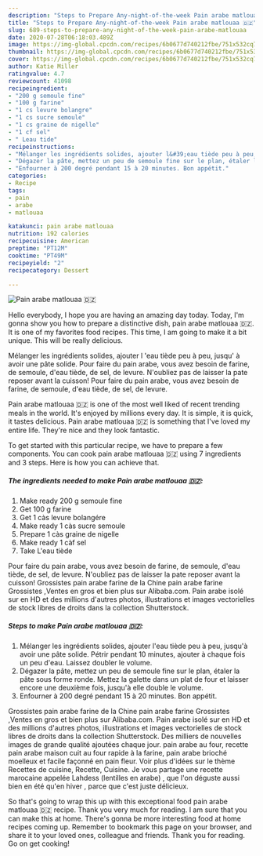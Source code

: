 ```yaml
---
description: "Steps to Prepare Any-night-of-the-week Pain arabe matlouaa 🇩🇿"
title: "Steps to Prepare Any-night-of-the-week Pain arabe matlouaa 🇩🇿"
slug: 689-steps-to-prepare-any-night-of-the-week-pain-arabe-matlouaa
date: 2020-07-28T06:18:03.489Z
image: https://img-global.cpcdn.com/recipes/6b0677d740212fbe/751x532cq70/pain-arabe-matlouaa-🇩🇿-photo-principale-de-la-recette.jpg
thumbnail: https://img-global.cpcdn.com/recipes/6b0677d740212fbe/751x532cq70/pain-arabe-matlouaa-🇩🇿-photo-principale-de-la-recette.jpg
cover: https://img-global.cpcdn.com/recipes/6b0677d740212fbe/751x532cq70/pain-arabe-matlouaa-🇩🇿-photo-principale-de-la-recette.jpg
author: Katie Miller
ratingvalue: 4.7
reviewcount: 41098
recipeingredient:
- "200 g semoule fine"
- "100 g farine"
- "1 cs levure bolangre"
- "1 cs sucre semoule"
- "1 cs graine de nigelle"
- "1 cf sel"
- " Leau tide"
recipeinstructions:
- "Mélanger les ingrédients solides, ajouter l&#39;eau tiède peu à peu, jusqu&#39;à avoir une pâte solide. Pétrir pendant 10 minutes, ajouter à chaque fois un peu d&#39;eau. Laissez doubler le volume."
- "Dégazer la pâte, mettez un peu de semoule fine sur le plan, étaler la pâte sous forme ronde. Mettez la galette dans un plat de four et laisser encore une deuxième fois, jusqu&#39;à elle double le volume."
- "Enfourner à 200 degré pendant 15 à 20 minutes. Bon appétit."
categories:
- Recipe
tags:
- pain
- arabe
- matlouaa

katakunci: pain arabe matlouaa 
nutrition: 192 calories
recipecuisine: American
preptime: "PT12M"
cooktime: "PT49M"
recipeyield: "2"
recipecategory: Dessert

---
```



![Pain arabe matlouaa 🇩🇿](https://img-global.cpcdn.com/recipes/6b0677d740212fbe/751x532cq70/pain-arabe-matlouaa-🇩🇿-photo-principale-de-la-recette.jpg)

Hello everybody, I hope you are having an amazing day today. Today, I'm gonna show you how to prepare a distinctive dish, pain arabe matlouaa 🇩🇿. It is one of my favorites food recipes. This time, I am going to make it a bit unique. This will be really delicious.

Mélanger les ingrédients solides, ajouter l &#39;eau tiède peu à peu, jusqu&#39; à avoir une pâte solide. Pour faire du pain arabe, vous avez besoin de farine, de semoule, d&#39;eau tiède, de sel, de levure. N&#39;oubliez pas de laisser la pate reposer avant la cuisson! Pour faire du pain arabe, vous avez besoin de farine, de semoule, d&#39;eau tiède, de sel, de levure.

Pain arabe matlouaa 🇩🇿 is one of the most well liked of recent trending meals in the world. It's enjoyed by millions every day. It is simple, it is quick, it tastes delicious. Pain arabe matlouaa 🇩🇿 is something that I've loved my entire life. They're nice and they look fantastic.


To get started with this particular recipe, we have to prepare a few components. You can cook pain arabe matlouaa 🇩🇿 using 7 ingredients and 3 steps. Here is how you can achieve that.

<!--inarticleads1-->

##### The ingredients needed to make Pain arabe matlouaa 🇩🇿:

1. Make ready 200 g semoule fine
1. Get 100 g farine
1. Get 1 càs levure bolangére
1. Make ready 1 càs sucre semoule
1. Prepare 1 càs graine de nigelle
1. Make ready 1 càf sel
1. Take  L&#39;eau tiède


Pour faire du pain arabe, vous avez besoin de farine, de semoule, d&#39;eau tiède, de sel, de levure. N&#39;oubliez pas de laisser la pate reposer avant la cuisson! Grossistes pain arabe farine de la Chine pain arabe farine Grossistes ,Ventes en gros et bien plus sur Alibaba.com. Pain arabe isolé sur en HD et des millions d&#39;autres photos, illustrations et images vectorielles de stock libres de droits dans la collection Shutterstock. 

<!--inarticleads2-->

##### Steps to make Pain arabe matlouaa 🇩🇿:

1. Mélanger les ingrédients solides, ajouter l&#39;eau tiède peu à peu, jusqu&#39;à avoir une pâte solide. Pétrir pendant 10 minutes, ajouter à chaque fois un peu d&#39;eau. Laissez doubler le volume.
1. Dégazer la pâte, mettez un peu de semoule fine sur le plan, étaler la pâte sous forme ronde. Mettez la galette dans un plat de four et laisser encore une deuxième fois, jusqu&#39;à elle double le volume.
1. Enfourner à 200 degré pendant 15 à 20 minutes. Bon appétit.


Grossistes pain arabe farine de la Chine pain arabe farine Grossistes ,Ventes en gros et bien plus sur Alibaba.com. Pain arabe isolé sur en HD et des millions d&#39;autres photos, illustrations et images vectorielles de stock libres de droits dans la collection Shutterstock. Des milliers de nouvelles images de grande qualité ajoutées chaque jour. pain arabe au four, recette pain arabe maison cuit au four rapide à la farine, pain arabe brioché moelleux et facile façonné en pain fleur. Voir plus d&#39;idées sur le thème Recettes de cuisine, Recette, Cuisine. Je vous partage une recette marocaine appelée Lahdess (lentilles en arabe) , que l&#39;on déguste aussi bien en été qu&#39;en hiver , parce que c&#39;est juste délicieux. 

So that's going to wrap this up with this exceptional food pain arabe matlouaa 🇩🇿 recipe. Thank you very much for reading. I am sure that you can make this at home. There's gonna be more interesting food at home recipes coming up. Remember to bookmark this page on your browser, and share it to your loved ones, colleague and friends. Thank you for reading. Go on get cooking!
